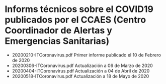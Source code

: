 # Informs técnicos sobre el COVID19 publicados por el CCAES (Centro Coordinador de Alertas y Emergencias Sanitarias)

* 20200210-ITCoronavirus.pdf Primer informe publicado el 10 de Febrero de 2020
* 20200306-ITCoronavirus.pdf Actualización a 06 de Marzo de 2020
* 20200404-ITCoronavirus.pdf Actualización a 04 de Abril de 2020
* 20200518-ITCoronavirus.pdf Actualización a 18 de Mayo de 2020
